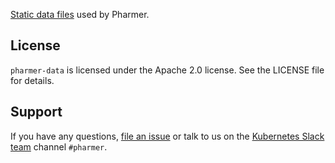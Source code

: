 [Static data files](https://github.com/pharmer/pharmer/tree/master/hack/gennpm/pharmer-data) used by Pharmer.

## License
`pharmer-data` is licensed under the Apache 2.0 license. See the LICENSE file for details.

## Support
If you have any questions, [file an issue](https://github.com/pharmer/pharmer/issues/new) or talk to us on the [Kubernetes Slack team](http://slack.kubernetes.io/) channel `#pharmer`.
